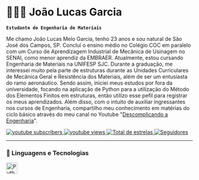 # 👨🏻‍💻 João Lucas Garcia

**`Estudante de Engenharia de Materiais`**

Me chamo João Lucas Melo Garcia, tenho 23 anos e sou natural de São José dos Campos, SP. Concluí o ensino médio no Colégio COC em paralelo com um Curso de Aprendizagem Industrial de Mecânica de Usinagem no SENAI, como menor aprendiz da EMBRAER. Atualmente, estou cursando Engenharia de Materiais na UNIFESP SJC. Durante a graduação, me interessei muito pela parte de estruturas durante as Unidades Curriculares de Mecânica Geral e Resistência dos Materiais, além de ser um entusiasta do ramo aeronáutico. Sendo assim, iniciei meus estudos por fora da universidade, focando na aplicação de Python para a utilização do Método dos Elementos Finitos em estruturas, então utilizo esse pefil para registrar os meus aprendizados. Além disso, com o intuito de auxiliar ingressantes nos cursos de Engenharia, compartilho meu conhecimento em matérias do ciclo básico através do meu canal no Youtube "[Descomplicando a Engenharia](https://www.youtube.com/@DescomplicandoaEngenharia-j7o)".

<p align="left">
    <a href="https://www.youtube.com/@DescomplicandoaEngenharia-j7o?sub_confirmation=1">
        <img 
            alt="youtube subscribers" 
            title="Inscreva-se no meu canal" 
            src="https://custom-icon-badges.demolab.com/youtube/channel/subscribers/UCofhzOJyTKI5ExbcPAOsKVQ?color=%23E05D44&label=Inscreva-se&logo=video&logoColor=white&style=for-the-badge&labelColor=CE4630"
        />
    </a>
    <a href="https://www.youtube.com/@DescomplicandoaEngenharia-j7o">
        <img 
            alt="youtube views" 
            title="Vizualizações no YouTube" 
            src="https://custom-icon-badges.demolab.com/youtube/channel/views/UCofhzOJyTKI5ExbcPAOsKVQ?color=%23E1AD0E&logo=eye&logoColor=white&style=for-the-badge&labelColor=C79600"
        />
    </a> 
    <a href="https://github.com/JLucasmg?tab=repositories&sort=stargazers">
        <img 
            alt="Total de estrelas" 
            title="Total de estrelas GitHub" 
            src="https://custom-icon-badges.demolab.com/github/stars/JLucasmg?color=55960c&style=for-the-badge&labelColor=488207&logo=star&label=estrelas"
        />
    </a>
    <a href="https://github.com/JLucasmgh?tab=followers">
        <img 
            alt="Seguidores" 
            title="Me siga no GitHub" 
            src="https://custom-icon-badges.demolab.com/github/followers/JLucasmg?color=236ad3&labelColor=1155ba&style=for-the-badge&logo=github&label=Seguidores&logoColor=white"
        />
    </a>
</p>

---

### 🤖 Linguagens e Tecnologias

<img 
    align="left" 
    alt="Python" 
    title="Python"
    width="30px" 
    style="padding-right: 10px;" 
    src="https://cdn.jsdelivr.net/gh/devicons/devicon@latest/icons/python/python-original.svg" 
/>

<br/>
<br/>
